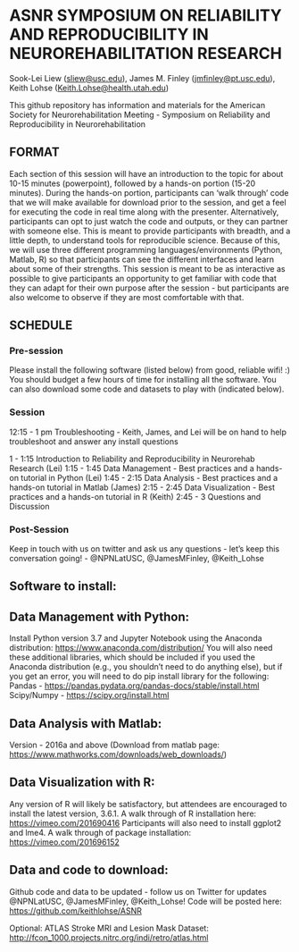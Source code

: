 # ASNR SYMPOSIUM ON RELIABILITY AND REPRODUCIBILITY IN NEUROREHABILITATION RESEARCH

Sook-Lei Liew (sliew@usc.edu), James M. Finley (jmfinley@pt.usc.edu), Keith Lohse (Keith.Lohse@health.utah.edu) 

This github repository has information and materials for the American Society for Neurorehabilitation Meeting - Symposium on Reliability and Reproducibility in Neurorehabilitation

## FORMAT

Each section of this session will have an introduction to the topic for about 10-15 minutes (powerpoint), followed by a hands-on portion (15-20 minutes). During the hands-on portion, participants can ‘walk through’ code that we will make available for download prior to the session, and get a feel for executing the code in real time along with the presenter. Alternatively, participants can opt to just watch the code and outputs, or they can partner with someone else. This is meant to provide participants with breadth, and a little depth, to understand tools for reproducible science. Because of this, we will use three different programming languages/environments (Python, Matlab, R) so that participants can see the different interfaces and learn about some of their strengths. This session is meant to be as interactive as possible to give participants an opportunity to get familiar with code that they can adapt for their own purpose after the session - but participants are also welcome to observe if they are most comfortable with that. 


## SCHEDULE

### Pre-session	
Please install the following software (listed below) from good, reliable wifi! :) You should budget a few hours of time for installing all the software. You can also download some code and datasets to play with (indicated below).

### Session
12:15 - 1 pm	Troubleshooting - Keith, James, and Lei will be on hand to help troubleshoot and answer any install questions

1 - 1:15	Introduction to Reliability and Reproducibility in Neurorehab Research (Lei)
1:15 - 1:45	Data Management - Best practices and a hands-on tutorial in Python (Lei)
1:45 - 2:15	Data Analysis - Best practices and a hands-on tutorial in Matlab (James)
2:15 - 2:45	Data Visualization - Best practices and a hands-on tutorial in R (Keith)
2:45 - 3	Questions and Discussion


### Post-Session
Keep in touch with us on twitter and ask us any questions - let’s keep this conversation going! - @NPNLatUSC, @JamesMFinley, @Keith_Lohse


## Software to install:

## Data Management with Python:

Install Python version 3.7 and Jupyter Notebook using the Anaconda distribution: https://www.anaconda.com/distribution/
You will also need these additional libraries, which should be included if you used the Anaconda distribution (e.g., you shouldn’t need to do anything else), but if you get an error, you will need to do pip install library for the following:
Pandas - https://pandas.pydata.org/pandas-docs/stable/install.html
Scipy/Numpy - https://scipy.org/install.html


## Data Analysis with Matlab:
Version - 2016a and above (Download from matlab page: https://www.mathworks.com/downloads/web_downloads/)


## Data Visualization with R:
Any version of R will likely be satisfactory, but attendees are encouraged to install the latest version, 3.6.1. 
A walk through of R installation here: https://vimeo.com/201690416
Participants will also need to install ggplot2 and lme4. 
A walk through of package installation: https://vimeo.com/201696152 


## Data and code to download:

Github code and data to be updated - follow us on Twitter for updates @NPNLatUSC, @JamesMFinley, @Keith_Lohse!
Code will be posted here: https://github.com/keithlohse/ASNR

Optional: ATLAS Stroke MRI and Lesion Mask Dataset: http://fcon_1000.projects.nitrc.org/indi/retro/atlas.html
